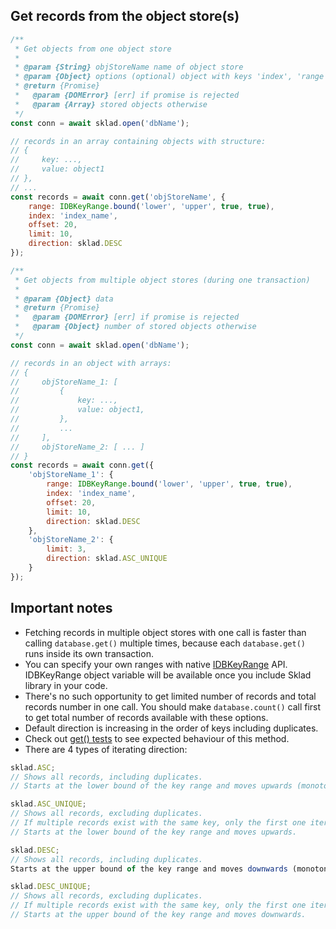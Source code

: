 ## Get records from the object store(s)
```javascript
/**
 * Get objects from one object store
 *
 * @param {String} objStoreName name of object store
 * @param {Object} options (optional) object with keys 'index', 'range', 'offset', 'limit' and 'direction'
 * @return {Promise}
 *   @param {DOMError} [err] if promise is rejected
 *   @param {Array} stored objects otherwise
 */
const conn = await sklad.open('dbName');

// records in an array containing objects with structure:
// {
//     key: ...,
//     value: object1
// },
// ...
const records = await conn.get('objStoreName', {
    range: IDBKeyRange.bound('lower', 'upper', true, true),
    index: 'index_name',
    offset: 20,
    limit: 10,
    direction: sklad.DESC
});

/**
 * Get objects from multiple object stores (during one transaction)
 *
 * @param {Object} data
 * @return {Promise}
 *   @param {DOMError} [err] if promise is rejected
 *   @param {Object} number of stored objects otherwise
 */
const conn = await sklad.open('dbName');

// records in an object with arrays:
// {
//     objStoreName_1: [
//         {
//             key: ...,
//             value: object1,
//         },
//         ...
//     ],
//     objStoreName_2: [ ... ]
// }
const records = await conn.get({
    'objStoreName_1': {
        range: IDBKeyRange.bound('lower', 'upper', true, true),
        index: 'index_name',
        offset: 20,
        limit: 10,
        direction: sklad.DESC
    },
    'objStoreName_2': {
        limit: 3,
        direction: sklad.ASC_UNIQUE
    }
});
```

## Important notes
 * Fetching records in multiple object stores with one call is faster than calling ```database.get()``` multiple times, because each ```database.get()``` runs inside its own transaction.
 * You can specify your own ranges with native [IDBKeyRange](https://developer.mozilla.org/en-US/docs/IndexedDB/IDBKeyRange) API. IDBKeyRange object variable will be available once you include Sklad library in your code.
 * There's no such opportunity to get limited number of records and total records number in one call. You should make ```database.count()``` call first to get total number of records available with these options.
 * Default direction is increasing in the order of keys including duplicates.
 * Check out [get() tests](https://github.com/1999/sklad/blob/master/tests/get.js) to see expected behaviour of this method.
 * There are 4 types of iterating direction:

```javascript
sklad.ASC;
// Shows all records, including duplicates.
// Starts at the lower bound of the key range and moves upwards (monotonically increasing in the order of keys).

sklad.ASC_UNIQUE;
// Shows all records, excluding duplicates.
// If multiple records exist with the same key, only the first one iterated is retrieved.
// Starts at the lower bound of the key range and moves upwards.

sklad.DESC;
// Shows all records, including duplicates.
Starts at the upper bound of the key range and moves downwards (monotonically decreasing in the order of keys).

sklad.DESC_UNIQUE;
// Shows all records, excluding duplicates.
// If multiple records exist with the same key, only the first one iterated is retrieved.
// Starts at the upper bound of the key range and moves downwards.
```
